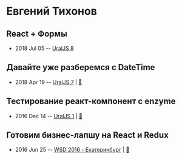 # Евгений Тихонов

## React + Формы
- 2018 Jul 05 -- [UralJS 8](https://www.youtube.com/watch?v=IXqtFa8atE4)    
## Давайте уже разберемся с DateTime
- 2018 Apr 19 -- [UralJS 7](https://youtu.be/Yc623xx6b3M)  | [:notebook:](https://yadi.sk/i/QIBlOgc13UZLf8)  
## Тестирование реакт-компонент с enzyme
- 2016 Dec 14 -- [UralJS 1](https://www.youtube.com/watch?v=w1AGie9yHsg&list=PLVxsRDo37_Zc42OJkyeKzqxR6gda70B0C&index=3)  | [:notebook:](https://yadi.sk/d/NaFX7Fg8342VT9)  
## Готовим бизнес-лапшу на React и Redux
- 2016 Jun 25 -- [WSD 2016 - Екатеринбург](https://www.youtube.com/watch?v=OXsxo4gkqtQ)  | [:notebook:](https://wsd.events/2016/06/25/pres/react-noodle/)  
